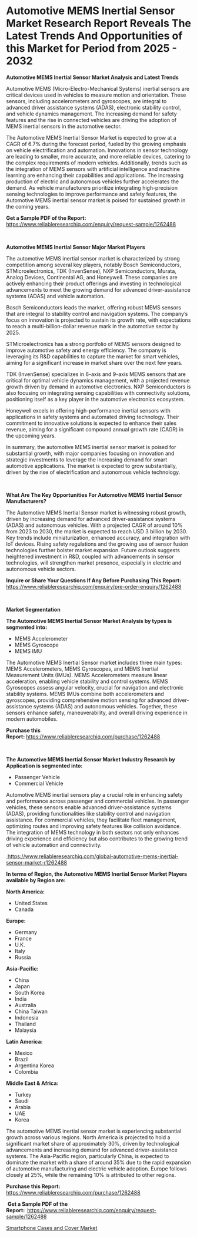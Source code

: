 <p><h1>Automotive MEMS Inertial Sensor Market Research Report Reveals The Latest Trends And Opportunities of this Market for Period from 2025 - 2032</h1></p><p><strong>Automotive MEMS Inertial Sensor Market Analysis and Latest Trends</strong></p>
<p><p>Automotive MEMS (Micro-Electro-Mechanical Systems) inertial sensors are critical devices used in vehicles to measure motion and orientation. These sensors, including accelerometers and gyroscopes, are integral to advanced driver assistance systems (ADAS), electronic stability control, and vehicle dynamics management. The increasing demand for safety features and the rise in connected vehicles are driving the adoption of MEMS inertial sensors in the automotive sector.</p><p>The Automotive MEMS Inertial Sensor Market is expected to grow at a CAGR of 6.7% during the forecast period, fueled by the growing emphasis on vehicle electrification and automation. Innovations in sensor technology are leading to smaller, more accurate, and more reliable devices, catering to the complex requirements of modern vehicles. Additionally, trends such as the integration of MEMS sensors with artificial intelligence and machine learning are enhancing their capabilities and applications. The increasing production of electric and autonomous vehicles further accelerates the demand. As vehicle manufacturers prioritize integrating high-precision sensing technologies to improve performance and safety features, the Automotive MEMS inertial sensor market is poised for sustained growth in the coming years.</p></p>
<p><strong>Get a Sample PDF of the Report:&nbsp;</strong> <a href="https://www.reliableresearchiq.com/enquiry/request-sample/1262488?utm_campaign=2298&utm_medium=2&utm_source=Github&utm_content=ia&utm_term=12022025&utm_id=automotive-mems-inertial-sensor">https://www.reliableresearchiq.com/enquiry/request-sample/1262488</a></p>
<p>&nbsp;</p>
<p><strong>Automotive MEMS Inertial Sensor Major Market Players</strong></p>
<p><p>The automotive MEMS inertial sensor market is characterized by strong competition among several key players, notably Bosch Semiconductors, STMicroelectronics, TDK (InvenSense), NXP Semiconductors, Murata, Analog Devices, Continental AG, and Honeywell. These companies are actively enhancing their product offerings and investing in technological advancements to meet the growing demand for advanced driver-assistance systems (ADAS) and vehicle automation.</p><p>Bosch Semiconductors leads the market, offering robust MEMS sensors that are integral to stability control and navigation systems. The company’s focus on innovation is projected to sustain its growth rate, with expectations to reach a multi-billion-dollar revenue mark in the automotive sector by 2025.</p><p>STMicroelectronics has a strong portfolio of MEMS sensors designed to improve automotive safety and energy efficiency. The company is leveraging its R&D capabilities to capture the market for smart vehicles, aiming for a significant increase in market share over the next few years.</p><p>TDK (InvenSense) specializes in 6-axis and 9-axis MEMS sensors that are critical for optimal vehicle dynamics management, with a projected revenue growth driven by demand in automotive electronics. NXP Semiconductors is also focusing on integrating sensing capabilities with connectivity solutions, positioning itself as a key player in the automotive electronics ecosystem.</p><p>Honeywell excels in offering high-performance inertial sensors with applications in safety systems and automated driving technology. Their commitment to innovative solutions is expected to enhance their sales revenue, aiming for a significant compound annual growth rate (CAGR) in the upcoming years.</p><p>In summary, the automotive MEMS inertial sensor market is poised for substantial growth, with major companies focusing on innovation and strategic investments to leverage the increasing demand for smart automotive applications. The market is expected to grow substantially, driven by the rise of electrification and autonomous vehicle technology.</p></p>
<p>&nbsp;</p>
<p><strong>What Are The Key Opportunities For Automotive MEMS Inertial Sensor Manufacturers?</strong></p>
<p><p>The Automotive MEMS Inertial Sensor market is witnessing robust growth, driven by increasing demand for advanced driver-assistance systems (ADAS) and autonomous vehicles. With a projected CAGR of around 10% from 2023 to 2030, the market is expected to reach USD 3 billion by 2030. Key trends include miniaturization, enhanced accuracy, and integration with IoT devices. Rising safety regulations and the growing use of sensor fusion technologies further bolster market expansion. Future outlook suggests heightened investment in R&D, coupled with advancements in sensor technologies, will strengthen market presence, especially in electric and autonomous vehicle sectors.</p></p>
<p><strong>Inquire or Share Your Questions If Any Before Purchasing This Report:</strong> <a href="https://www.reliableresearchiq.com/enquiry/pre-order-enquiry/1262488?utm_campaign=2298&utm_medium=2&utm_source=Github&utm_content=ia&utm_term=12022025&utm_id=automotive-mems-inertial-sensor">https://www.reliableresearchiq.com/enquiry/pre-order-enquiry/1262488</a></p>
<p>&nbsp;</p>
<p><strong>Market Segmentation</strong></p>
<p><strong>The Automotive MEMS Inertial Sensor Market Analysis by types is segmented into:</strong></p>
<p><ul><li>MEMS Accelerometer</li><li>MEMS Gyroscope</li><li>MEMS IMU</li></ul></p>
<p><p>The Automotive MEMS Inertial Sensor market includes three main types: MEMS Accelerometers, MEMS Gyroscopes, and MEMS Inertial Measurement Units (IMUs). MEMS Accelerometers measure linear acceleration, enabling vehicle stability and control systems. MEMS Gyroscopes assess angular velocity, crucial for navigation and electronic stability systems. MEMS IMUs combine both accelerometers and gyroscopes, providing comprehensive motion sensing for advanced driver-assistance systems (ADAS) and autonomous vehicles. Together, these sensors enhance safety, maneuverability, and overall driving experience in modern automobiles.</p></p>
<p><strong>Purchase this Report:&nbsp;</strong><a href="https://www.reliableresearchiq.com/purchase/1262488?utm_campaign=2298&utm_medium=2&utm_source=Github&utm_content=ia&utm_term=12022025&utm_id=automotive-mems-inertial-sensor">https://www.reliableresearchiq.com/purchase/1262488</a></p>
<p>&nbsp;</p>
<p><strong>The Automotive MEMS Inertial Sensor Market Industry Research by Application is segmented into:</strong></p>
<p><ul><li>Passenger Vehicle</li><li>Commercial Vehicle</li></ul></p>
<p><p>Automotive MEMS inertial sensors play a crucial role in enhancing safety and performance across passenger and commercial vehicles. In passenger vehicles, these sensors enable advanced driver-assistance systems (ADAS), providing functionalities like stability control and navigation assistance. For commercial vehicles, they facilitate fleet management, optimizing routes and improving safety features like collision avoidance. The integration of MEMS technology in both sectors not only enhances driving experience and efficiency but also contributes to the growing trend of vehicle automation and connectivity.</p></p>
<p><a href="https://www.reliableresearchiq.com/global-automotive-mems-inertial-sensor-market-r1262488?utm_campaign=2298&utm_medium=2&utm_source=Github&utm_content=ia&utm_term=12022025&utm_id=automotive-mems-inertial-sensor">&nbsp;https://www.reliableresearchiq.com/global-automotive-mems-inertial-sensor-market-r1262488</a></p>
<p><strong>In terms of Region, the Automotive MEMS Inertial Sensor Market Players available by Region are:</strong></p>
<p>
    <p> <strong> North America: </strong>
        <ul>
            <li>United States</li>
            <li>Canada</li>
        </ul>
        </p> 
    <p> <strong> Europe: </strong>
        <ul>
            <li>Germany</li>
            <li>France</li>
            <li>U.K.</li>
            <li>Italy</li>
            <li>Russia</li>
        </ul>
        </p> 
    <p> <strong> Asia-Pacific: </strong>
        <ul>
            <li>China</li>
            <li>Japan</li>
            <li>South Korea</li>
            <li>India</li>
            <li>Australia</li>
            <li>China Taiwan</li>
            <li>Indonesia</li>
            <li>Thailand</li>
            <li>Malaysia</li>
        </ul>
        </p> 
    <p> <strong> Latin America: </strong>
        <ul>
            <li>Mexico</li>
            <li>Brazil</li>
            <li>Argentina Korea</li>
            <li>Colombia</li>
        </ul>
        </p> 
    <p> <strong> Middle East & Africa: </strong>
        <ul>
            <li>Turkey</li>
            <li>Saudi</li>
            <li>Arabia</li>
            <li>UAE</li>
            <li>Korea</li>
        </ul>
    </p>
    </p>
<p><p>The automotive MEMS inertial sensor market is experiencing substantial growth across various regions. North America is projected to hold a significant market share of approximately 30%, driven by technological advancements and increasing demand for advanced driver-assistance systems. The Asia-Pacific region, particularly China, is expected to dominate the market with a share of around 35% due to the rapid expansion of automotive manufacturing and electric vehicle adoption. Europe follows closely at 25%, while the remaining 10% is attributed to other regions.</p></p>
<p><strong>Purchase this Report: </strong><a href="https://www.reliableresearchiq.com/purchase/1262488?utm_campaign=2298&utm_medium=2&utm_source=Github&utm_content=ia&utm_term=12022025&utm_id=automotive-mems-inertial-sensor">https://www.reliableresearchiq.com/purchase/1262488</a></p>
<p>&nbsp;<strong>Get a Sample PDF of the Report:&nbsp;&nbsp;</strong><a href="https://www.reliableresearchiq.com/enquiry/request-sample/1262488?utm_campaign=2298&utm_medium=2&utm_source=Github&utm_content=ia&utm_term=12022025&utm_id=automotive-mems-inertial-sensor">https://www.reliableresearchiq.com/enquiry/request-sample/1262488</a></p>
<p><strong></strong></p>
<p><p><a href="https://github.com/maclarensidney/Market-Research-Report-List-1/blob/main/smartphone-cases-and-cover-market.md?utm_campaign=2298&utm_medium=2&utm_source=Github&utm_content=ia&utm_term=12022025&utm_id=automotive-mems-inertial-sensor">Smartphone Cases and Cover Market</a></p></p>